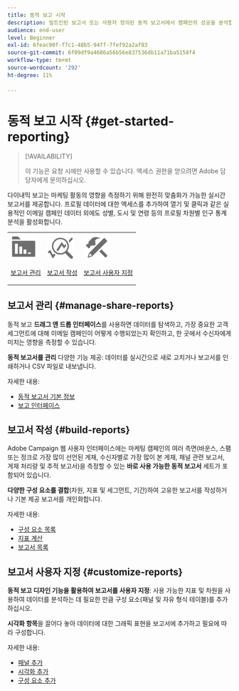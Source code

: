 ```yaml
---
title: 동적 보고 시작
description: 빌트인된 보고서 또는 사용자 정의된 동적 보고서에서 캠페인의 성공을 분석합니다.
audience: end-user
level: Beginner
exl-id: 6feac90f-f7c1-48b5-94ff-7fef92a2af83
source-git-commit: 6f09df9a4686a56b56e837536db11a71ba5158f4
workflow-type: tm+mt
source-wordcount: '292'
ht-degree: 11%

---
```


# 동적 보고 시작 {#get-started-reporting}

>[!AVAILABILITY]
>
>이 기능은 요청 시에만 사용할 수 있습니다. 액세스 권한을 얻으려면 Adobe 담당자에게 문의하십시오.

다이내믹 보고는 마케팅 활동의 영향을 측정하기 위해 완전히 맞춤화가 가능한 실시간 보고서를 제공합니다. 프로필 데이터에 대한 액세스를 추가하여 열기 및 클릭과 같은 실용적인 이메일 캠페인 데이터 외에도 성별, 도시 및 연령 등의 프로필 차원별 인구 통계 분석을 활성화합니다.

<table>
<tr>
<td><img src="assets/do-not-localize/icon_manage.svg" width="60px"><p><a href="#manage-share-reports">보고서 관리</a></p></td><td><img src="assets/do-not-localize/icon_build.svg" width="60px"><p><a href="#build-reports">보고서 작성</a></p></td><td><img src="assets/do-not-localize/icon_customize.svg" width="60px"><p><a href="#customize-reports">보고서 사용자 지정</a></p></td></tr>
</table>

## 보고서 관리 {#manage-share-reports}

동적 보고 **드래그 앤 드롭 인터페이스**&#x200B;를 사용하면 데이터를 탐색하고, 가장 중요한 고객 세그먼트에 대해 이메일 캠페인이 어떻게 수행되었는지 확인하고, 한 곳에서 수신자에게 미치는 영향을 측정할 수 있습니다.

**동적 보고서를 관리** 다양한 기능 제공: 데이터를 실시간으로 새로 고치거나 보고서를 인쇄하거나 CSV 파일로 내보냅니다.

자세한 내용:

* [동적 보고서 기본 정보](about-dynamic-reports.md)
* [보고 인터페이스](reporting-interface.md)

## 보고서 작성 {#build-reports}

Adobe Campaign 웹 사용자 인터페이스에는 마케팅 캠페인의 여러 측면(바운스, 스팸 또는 정크로 가장 많이 선언된 게재, 수신자별로 가장 많이 본 게재, 채널 관련 보고서, 게재 처리량 및 추적 보고서)을 측정할 수 있는 **바로 사용 가능한 동적 보고서** 세트가 포함되어 있습니다.

**다양한 구성 요소를 결합**(차원, 지표 및 세그먼트, 기간)하여 고유한 보고서를 작성하거나 기본 제공 보고서를 개인화합니다.

자세한 내용:

* [구성 요소 목록](list-of-components.md)
* [지표 계산](indicator-calculation.md)
* [보고서 목록](defining-the-report-period.md)

## 보고서 사용자 지정 {#customize-reports}

**동적 보고 디자인 기능을 활용하여 보고서를 사용자 지정**: 사용 가능한 지표 및 차원을 사용하여 데이터를 분석하는 데 필요한 만큼 구성 요소(패널 및 자유 형식 테이블)를 추가하십시오.

**시각화 항목**&#x200B;을 끌어다 놓아 데이터에 대한 그래픽 표현을 보고서에 추가하고 필요에 따라 구성합니다.

자세한 내용:

* [패널 추가](adding-panels.md)
* [시각화 추가](adding-visualizations.md)
* [구성 요소 추가](adding-components.md)
